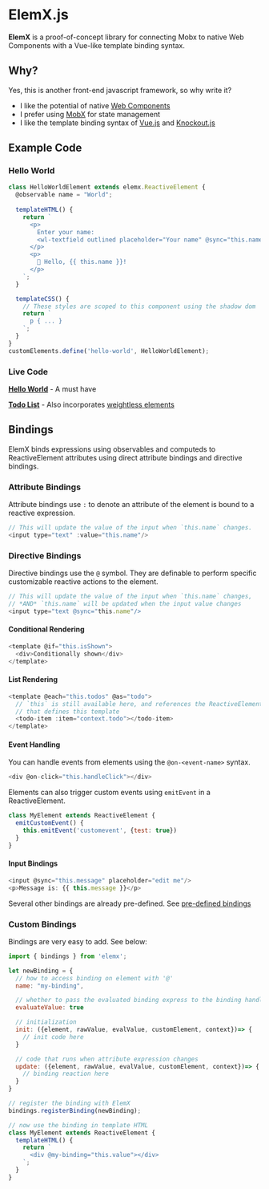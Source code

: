 # ElemX.js

**ElemX** is a proof-of-concept library for connecting Mobx to native Web Components with a Vue-like template binding syntax.

## Why?

Yes, this is another front-end javascript framework, so why write it?

- I like the potential of native [Web Components](https://developer.mozilla.org/en-US/docs/Web/Web_Components)
- I prefer using [MobX](https://mobx.js.org) for state management
- I like the template binding syntax of [Vue.js](https://vuejs.org/v2/guide/syntax.html) and [Knockout.js](https://knockoutjs.com/documentation/introduction.html)

## Example Code

### Hello World

```js
class HelloWorldElement extends elemx.ReactiveElement {
  @observable name = "World";
  
  templateHTML() {
    return `
      <p>
        Enter your name:
        <wl-textfield outlined placeholder="Your name" @sync="this.name" @sync-event="keyup"></wl-textfield>
      </p>
      <p>
        👋 Hello, {{ this.name }}!
      </p>
    `;
  }

  templateCSS() {
    // These styles are scoped to this component using the shadow dom
    return `
      p { ... }
    `;
  }
}
customElements.define('hello-world', HelloWorldElement);
```

### Live Code

[**Hello World**](https://jsfiddle.net/agquick/ytcn6s7z/) - A must have

[**Todo List**](https://jsfiddle.net/agquick/z46vdtg9/) - Also incorporates [weightless elements](https://weightless.dev)

## Bindings

ElemX binds expressions using observables and computeds to ReactiveElement attributes using direct attribute bindings and directive bindings.

### Attribute Bindings

Attribute bindings use `:` to denote an attribute of the element is bound to a reactive expression.

```js
// This will update the value of the input when `this.name` changes.
<input type="text" :value="this.name"/>
```

### Directive Bindings

Directive bindings use the `@` symbol. They are definable to perform specific customizable reactive actions to the element.

```js
// This will update the value of the input when `this.name` changes,
// *AND* `this.name` will be updated when the input value changes
<input type="text @sync="this.name"/>
```

#### Conditional Rendering

```js
<template @if="this.isShown">
  <div>Conditionally shown</div>
</template>
```

#### List Rendering

```js
<template @each="this.todos" @as="todo">
  // `this` is still available here, and references the ReactiveElement
  // that defines this template
  <todo-item :item="context.todo"></todo-item>
</template>
```

#### Event Handling

You can handle events from elements using the `@on-<event-name>` syntax.

```js
<div @on-click="this.handleClick"></div>
```

Elements can also trigger custom events using `emitEvent` in a ReactiveElement.

```js
class MyElement extends ReactiveElement {
  emitCustomEvent() {
    this.emitEvent('customevent', {test: true})
  }
}
```

#### Input Bindings

```js
<input @sync="this.message" placeholder="edit me"/>
<p>Message is: {{ this.message }}</p>
```

Several other bindings are already pre-defined. See [pre-defined bindings](https://github.com/agquick/elemx.js/tree/master/src/bindings)

### Custom Bindings

Bindings are very easy to add. See below:

```js
import { bindings } from 'elemx';

let newBinding = {
  // how to access binding on element with '@'
  name: "my-binding",

  // whether to pass the evaluated binding express to the binding handlers
  evaluateValue: true

  // initialization
  init: ({element, rawValue, evalValue, customElement, context})=> {
    // init code here
  }

  // code that runs when attribute expression changes
  update: ({element, rawValue, evalValue, customElement, context})=> {
    // binding reaction here
  }
}

// register the binding with ElemX
bindings.registerBinding(newBinding);

// now use the binding in template HTML
class MyElement extends ReactiveElement {
  templateHTML() {
    return `
      <div @my-binding="this.value"></div>
    `;
  }
}
```
